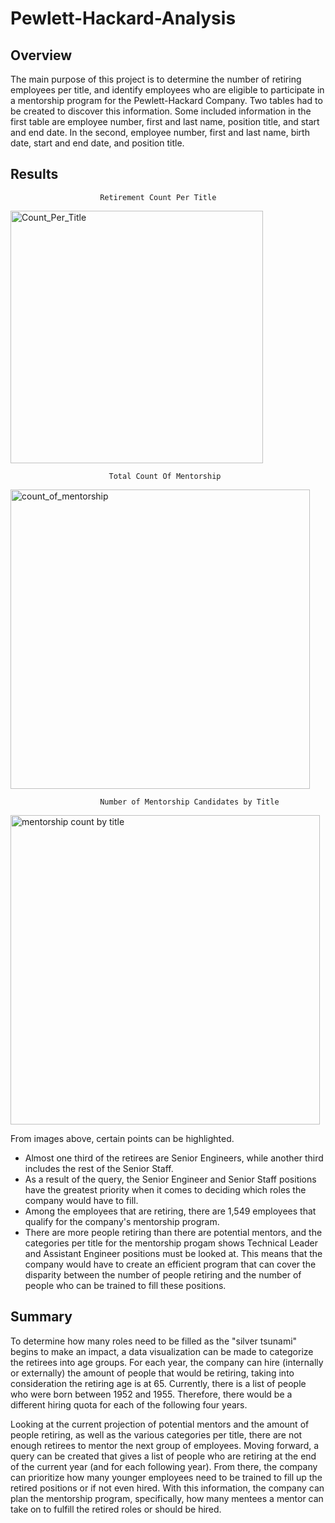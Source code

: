 # Pewlett-Hackard-Analysis

## Overview
The main purpose of this project is to determine the number of retiring employees per title, and identify employees who are eligible to participate in a mentorship program for the Pewlett-Hackard Company. Two tables had to be created to discover this information. Some included information in the first table are employee number, first and last name, position title, and start and end date. In the second, employee number, first and last name, birth date, start and end date, and position title.

## Results
                        Retirement Count Per Title
<img width="404" alt="Count_Per_Title" src="https://user-images.githubusercontent.com/85206793/162635823-09e2658c-ed23-4701-814e-b1e9f1cab709.png">

                          Total Count Of Mentorship 
<img width="479" alt="count_of_mentorship" src="https://user-images.githubusercontent.com/85206793/162635833-ed765f8a-5e29-4f59-9a4a-d3c61695e3aa.png">

                        Number of Mentorship Candidates by Title
<img width="495" alt="mentorship count by title" src="https://user-images.githubusercontent.com/85206793/162636084-ccda9cfc-1ce9-4636-a76c-f69624c68429.png">


From images above, certain points can be highlighted.
* Almost one third of the retirees are Senior Engineers, while another third includes the rest of the Senior Staff. 
* As a result of the query, the Senior Engineer and Senior Staff positions have the greatest priority when it comes to deciding which roles the company would have to fill. 
* Among the employees that are retiring, there are 1,549 employees that qualify for the company's mentorship program. 
* There are more people retiring than there are potential mentors, and the categories per title for the mentorship progam shows Technical Leader and Assistant Engineer positions must be looked at. This means that the company would have to create an efficient program that can cover the disparity between the number of people retiring and the number of people who can be trained to fill these positions.

## Summary
To determine how many roles need to be filled as the "silver tsunami" begins to make an impact, a data visualization can be made to categorize the retirees into age groups. For each year, the company can hire (internally or externally) the amount of people that would be retiring, taking into consideration the retiring age is at 65. Currently, there is a list of people who were born between 1952 and 1955. Therefore, there would be a different hiring quota for each of the following four years.

Looking at the current projection of potential mentors and the amount of people retiring, as well as the various categories per title, there are not enough retirees to mentor the next group of employees. Moving forward, a query can be created that gives a list of people who are retiring at the end of the current year (and for each following year). From there, the company can prioritize how many younger employees need to be trained to fill up the retired positions or if not even hired. With this information, the company can plan the mentorship program, specifically, how many mentees a mentor can take on to fulfill the retired roles or should be hired.

